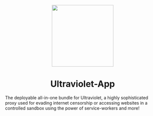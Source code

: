 <p align="center"><img src="https://raw.githubusercontent.com/ImPosh//main/Main/hacker-logo-simple-minimal-illustration-vector.jpg" height="200"></p>

<h1 align="center">Ultraviolet-App</h1>

The deployable all-in-one bundle for Ultraviolet, a highly sophisticated proxy used for evading internet censorship or accessing websites in a controlled sandbox using the power of service-workers and more!
